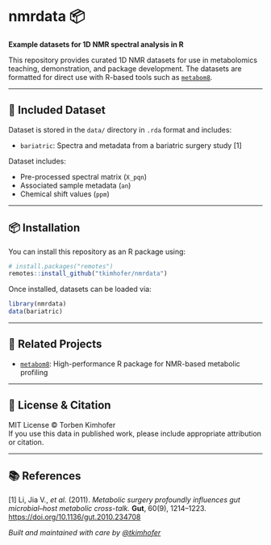 # nmrdata 📦

**Example datasets for 1D NMR spectral analysis in R**

This repository provides curated 1D NMR datasets for use in metabolomics teaching, demonstration, and package development. The datasets are formatted for direct use with R-based tools such as [`metabom8`](https://github.com/tkimhofer/metabom8).

---

## 📁 Included Dataset

Dataset is stored in the `data/` directory in `.rda` format and includes:

- `bariatric`: Spectra and metadata from a bariatric surgery study [1]

Dataset includes:
- Pre-processed spectral matrix (`X_pqn`)
- Associated sample metadata (`an`)
- Chemical shift values (`ppm`)

---

## 📦 Installation

You can install this repository as an R package using:

```r
# install.packages("remotes")
remotes::install_github("tkimhofer/nmrdata")
```

Once installed, datasets can be loaded via:

```r
library(nmrdata)
data(bariatric)
```

---

## 🔗 Related Projects

- [`metabom8`](https://github.com/tkimhofer/metabom8): High-performance R package for NMR-based metabolic profiling

---

## 📜 License & Citation

MIT License © Torben Kimhofer  
If you use this data in published work, please include appropriate attribution or citation.

---

## 📚 References

[1] Li, Jia V., *et al.* (2011). *Metabolic surgery profoundly influences gut microbial–host metabolic cross-talk.* **Gut**, 60(9), 1214–1223. https://doi.org/10.1136/gut.2010.234708


*Built and maintained with care by [@tkimhofer](https://github.com/tkimhofer)*
